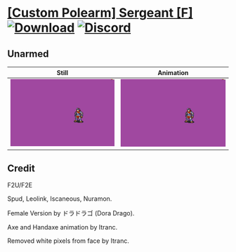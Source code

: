 # [\[Custom Polearm\] Sergeant \[F\]](./) [![Download](https://img.shields.io/badge/Download--red?style=social&logo=github)](https://minhaskamal.github.io/DownGit/#/home?url=https://github.com/Klokinator/FE-Repo/tree/main/Battle%20Animations%2FInfantry%20-%20(Lnc)%20Soldiers%2C%20Halberdiers%2F%5BCustom%20Polearm%5D%20Sergeant%20%5BF%5D%2F8.%20Unarmed) [![Discord](https://img.shields.io/badge/Discord--blue?style=social&logo=discord)](https://discord.gg/C7VNGnyTPA)

## Unarmed

| Still | Animation |
| :---: | :-------: |
| ![Unarmed still](./Unarmed_000.png) | ![Unarmed](./Unarmed.gif) |

## Credit

F2U/F2E

Spud, Leolink, Iscaneous, Nuramon.

Female Version by ドラドラゴ (Dora Drago).

Axe and Handaxe animation by Itranc.

Removed white pixels from face by Itranc.
